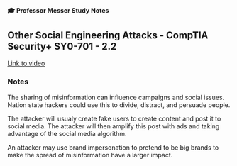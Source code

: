 #### 🎓 Professor Messer Study Notes

## Other Social Engineering Attacks - CompTIA Security+ SY0-701 - 2.2

[Link to video](https://youtu.be/z413PV6l_Ys?si=TYYuKNLseP3hKCXH)

### Notes

The sharing of misinformation can influence campaigns and social issues. Nation state hackers could use this to divide, distract, and persuade people.

The attacker will usualy create fake users to create content and post it to social media. The attacker will then amplify this post with ads and taking advantage of the social media algorithm. 

An attacker may use brand impersonation to pretend to be big brands to make the spread of misinformation have a larger impact. 









